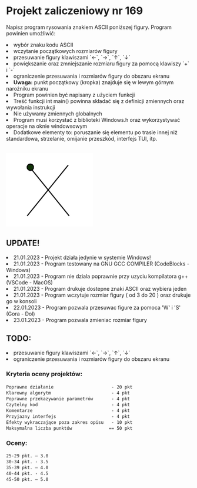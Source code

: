 # Projekt zaliczeniowy nr 169

Napisz program rysowania znakiem ASCII poniższej figury. Program powinien umożliwić:
<li> wybór znaku kodu ASCII </li>
<li> wczytanie początkowych rozmiarów figury </li>
<li> przesuwanie figury klawiszami `←`, `→`, `↑`, `↓` </li>
<li> powiększanie oraz zmniejszanie rozmiaru figury za pomocą klawiszy `+` i `-` </li>
<li> ograniczenie przesuwania i rozmiarów figury do obszaru ekranu </li>
<li> <strong>Uwaga:</strong> punkt początkowy (kropka) znajduje się w lewym górnym narożniku ekranu </li>
<li> Program powinien być napisany z użyciem funkcji </li>
<li> Treść funkcji int main() powinna składać się z definicji zmiennych oraz wywołania instrukcji </li>
<li> Nie używamy zmiennych globalnych </li>
<li> Program musi korzystać z biblioteki Windows.h oraz wykorzystywać operacje na oknie windowsowym </li>
<li> Dodatkowe elementy to: poruszanie się elementu po trasie innej niż standardowa, strzelanie, omijanie przeszkód, interfejs TUI, itp. </li>

<br><img src="obraz.png"><br>

## UPDATE!
<li> 21.01.2023 - Projekt działa jedynie w systemie Windows! </li>
<li> 21.01.2023 - Program testowany na GNU GCC COMPILER (CodeBlocks - Windows) </li>
<li> 21.01.2023 - Program nie dziala poprawnie przy uzyciu kompilatora g++ (VSCode - MacOS) </li>
<li> 21.01.2023 - Program drukuje dostepne znaki ASCII oraz wybiera jeden </li>
<li> 21.01.2023 - Program wczytuje rozmiar figury ( od 3 do 20 )  oraz drukuje go w konsoli </li>
<li> 22.01.2023 - Program pozwala przesuwac figure za pomoca 'W' i 'S' (Gora - Dol)
<li> 23.01.2023 - Program pozwala zmieniac rozmiar figury

## TODO:
<li> przesuwanie figury klawiszami `←`, `→`, `↑`, `↓` </li>
<li> ograniczenie przesuwania i rozmiarów figury do obszaru ekranu </li>

### Kryteria oceny projektów:
    Poprawne działanie                      - 20 pkt
    Klarowny algorytm                       - 4 pkt
    Poprawne przekazywanie parametrów       - 4 pkt
    Czytelny kod                            - 4 pkt
    Komentarze                              - 4 pkt
    Przyjazny interfejs                     - 4 pkt
    Efekty wykraczające poza zakres opisu   - 10 pkt
    Maksymalna liczba punktów              == 50 pkt

### Oceny:
    25-29 pkt. – 3.0
    30-34 pkt. - 3.5
    35-39 pkt. – 4.0
    40-44 pkt. - 4.5
    45-50 pkt. – 5.0
